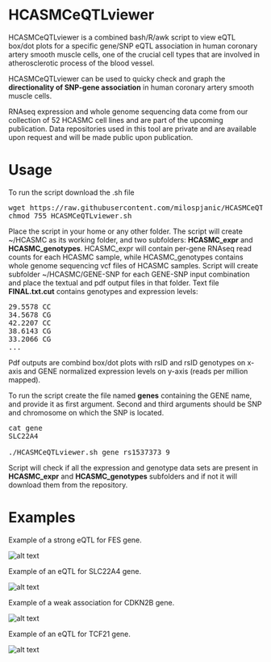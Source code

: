 # HCASMCeQTLviewer

HCASMCeQTLviewer is a combined bash/R/awk script to view eQTL box/dot plots for a specific gene/SNP eQTL association in human coronary artery smooth muscle cells, one of the crucial cell types that are involved in atherosclerotic process of the blood vessel.

HCASMCeQTLviewer can be used to quicky check and graph the **directionality of SNP-gene association** in human coronary artery smooth muscle cells.

RNAseq expression and whole genome sequencing data come from our collection of 52 HCASMC cell lines and are part of the upcoming publication. Data repositories used in this tool are private and are available upon request and will be made public upon publication.

# Usage

To run the script download the .sh file

<pre>
wget https://raw.githubusercontent.com/milospjanic/HCASMCeQTLviewer/master/HCASMCeQTLviewer.sh
chmod 755 HCASMCeQTLviewer.sh
</pre>

Place the script in your home or any other folder. The script will create ~/HCASMC as its working folder, and two subfolders: **HCASMC_expr** and **HCASMC_genotypes**. HCASMC_expr will contain per-gene RNAseq read counts for each HCASMC sample, while HCASMC_genotypes contains whole genome sequencing vcf files of HCASMC samples. Script will create subfolder ~/HCASMC/GENE-SNP for each GENE-SNP input combination and place the textual and pdf output files in that folder. Text file **FINAL.txt.cut** contains genotypes and expression levels:

<pre>
29.5578 CC
34.5678 CG
42.2207 CC
38.6143 CG
33.2066 CG
...
</pre>

Pdf outputs are combind box/dot plots with rsID and rsID genotypes on x-axis and GENE normalized expression levels on y-axis (reads per million mapped).

To run the script create the file named **genes** containing the GENE name, and provide it as first argument. Second and third arguments should be SNP and chromosome on which the SNP is located.

<pre>
cat gene
SLC22A4

./HCASMCeQTLviewer.sh gene rs1537373 9 
</pre>

Script will check if all the expression and genotype data sets are present in **HCASMC_expr** and **HCASMC_genotypes** subfolders and if not it will download them from the repository.

# Examples
Example of a strong eQTL for FES gene.

![alt text](https://github.com/milospjanic/HCASMCeQTLviewer/blob/master/rs2521501.png)

Example of an eQTL for SLC22A4 gene.

![alt text](https://github.com/milospjanic/HCASMCeQTLviewer/blob/master/rs273909.png)

Example of a weak association for CDKN2B gene.

![alt text](https://github.com/milospjanic/HCASMCeQTLviewer/blob/master/rs1537373.png)

Example of an eQTL for TCF21 gene.

![alt text](https://github.com/milospjanic/HCASMCeQTLviewer/blob/master/rs12190287.png)
